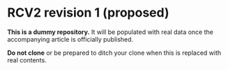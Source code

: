 # RCV2 revision 1 (proposed)

**This is a dummy repository.**
It will be populated with real data
once the accompanying article is
officially published.

**Do not clone**
or be prepared to
ditch your clone
when this is replaced
with real contents.
